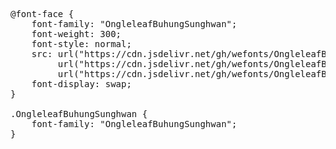 <pre>
@font-face {
    font-family: "OngleleafBuhungSunghwan";
    font-weight: 300;
    font-style: normal;
    src: url("https://cdn.jsdelivr.net/gh/wefonts/OngleleafBuhungSunghwan/OngleleafBuhungSunghwan.woff2") format("woff2"),
         url("https://cdn.jsdelivr.net/gh/wefonts/OngleleafBuhungSunghwan/OngleleafBuhungSunghwan.woff") format("woff"),
         url("https://cdn.jsdelivr.net/gh/wefonts/OngleleafBuhungSunghwan/OngleleafBuhungSunghwan.ttf") format("truetype");
    font-display: swap;
}

.OngleleafBuhungSunghwan {
    font-family: "OngleleafBuhungSunghwan";
}
  
</pre>
